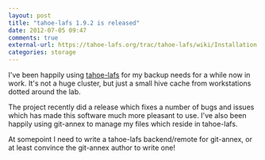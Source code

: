 ```yaml
---
layout: post
title: "tahoe-lafs 1.9.2 is released"
date: 2012-07-05 09:47
comments: true
external-url: https://tahoe-lafs.org/trac/tahoe-lafs/wiki/Installation
categories: storage
---
```


I've been happily using [tahoe-lafs](http://www.tahoe-lafs.org) for my
backup needs for a while now in work. It's not a huge cluster, but just
a small hive cache from workstations dotted around the lab.

The project recently did a release which fixes a number of bugs and
issues which has made this software much more pleasant to use. I've
also been happily using git-annex to manage my files which reside in
tahoe-lafs.

At somepoint I need to write a tahoe-lafs backend/remote for git-annex,
or at least convince the git-annex author to write one!
